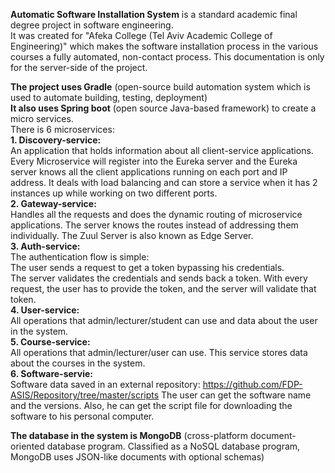 **Automatic Software Installation System** is a standard academic final degree project in software engineering. <br />
It was created for "Afeka College (Tel Aviv Academic College of Engineering)" which makes the software installation process in the various 
courses a fully automated, non-contact process.
This documentation is only for the server-side of the project. <br />

**The project uses Gradle** (open-source build automation system which is used to automate building, testing, deployment) <br />
**It also uses Spring boot** (open source Java-based framework) to create a micro services. <br />
There is 6 microservices: <br />
**1. Discovery-service:** <br />
   An application that holds information about all client-service applications. 
   Every Microservice will register into the Eureka server and the Eureka server knows all the client applications running 
   on each port and IP address. It deals with load balancing and can store a service when it has 2 instances up while working on two different ports. <br />
**2. Gateway-service:** <br />
   Handles all the requests and does the dynamic routing of microservice applications. 
   The server knows the routes instead of addressing them individually. The Zuul Server is also known as Edge Server. <br />
**3. Auth-service:** <br />
    The authentication flow is simple: <br />
    The user sends a request to get a token bypassing his credentials. <br />
    The server validates the credentials and sends back a token. With every request, the user has to provide the token, and the server will validate that token. <br />
**4. User-service:** <br />
   All operations that admin/lecturer/student can use and data about the user in the system. <br />
**5. Course-service:** <br />
   All operations that admin/lecturer/user can use. 
   This service stores data about the courses in the system. <br />
**6. Software-servie:** <br />
   Software data saved in an external repository: https://github.com/FDP-ASIS/Repository/tree/master/scripts
   The user can get the software name and the versions. Also, he can get the script file for downloading the software to his personal computer. <br />

**The database in the system is MongoDB** (cross-platform document-oriented database program. 
Classified as a NoSQL database program, MongoDB uses JSON-like documents with optional schemas)
